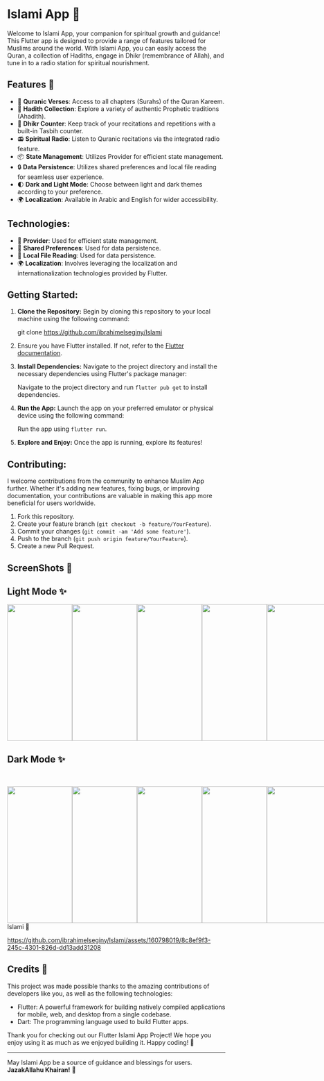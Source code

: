 # Islami App 🕌

Welcome to Islami App, your companion for spiritual growth and guidance! This Flutter app is designed to provide a range of features tailored for Muslims around the world. With Islami App, you can easily access the Quran, a collection of Hadiths, engage in Dhikr (remembrance of Allah), and tune in to a radio station for spiritual nourishment.

## Features 🚀

- 📖 **Quranic Verses**: Access to all chapters (Surahs) of the Quran Kareem.
- 🕌 **Hadith Collection**: Explore a variety of authentic Prophetic traditions (Ahadith).
- 📿 **Dhikr Counter**: Keep track of your recitations and repetitions with a built-in Tasbih counter.
- 📻 **Spiritual Radio**: Listen to Quranic recitations via the integrated radio feature.
- 📦 **State Management**: Utilizes Provider for efficient state management.
- 🔒 **Data Persistence**: Utilizes shared preferences and local file reading for seamless user experience.
- 🌓 **Dark and Light Mode**: Choose between light and dark themes according to your preference.
- 🌍 **Localization**: Available in Arabic and English for wider accessibility.

## Technologies:
- 🔄 **Provider**: Used for efficient state management.
- 💾 **Shared Preferences**: Used for data persistence.
- 📂 **Local File Reading**: Used for data persistence.
- 🌍 **Localization**: Involves leveraging the localization and internationalization technologies provided by Flutter.

## Getting Started:

1. **Clone the Repository:** Begin by cloning this repository to your local machine using the following command:
   
     git clone https://github.com/ibrahimelseginy/Islami

2.  Ensure you have Flutter installed. If not, refer to the [Flutter documentation](https://flutter.dev/docs/get-started/install).

3. **Install Dependencies:** Navigate to the project directory and install the necessary dependencies using Flutter's package manager:

   Navigate to the project directory and run `flutter pub get` to install dependencies.
   
3. **Run the App:** Launch the app on your preferred emulator or physical device using the following command:
 
      Run the app using `flutter run`.

4. **Explore and Enjoy:** Once the app is running, explore its features!  

## Contributing:
I welcome contributions from the community to enhance Muslim App further. Whether it's adding new features, fixing bugs, or improving documentation, your contributions are valuable in making this app more beneficial for users worldwide.

1. Fork this repository.
2. Create your feature branch (`git checkout -b feature/YourFeature`).
3. Commit your changes (`git commit -am 'Add some feature'`).
4. Push to the branch (`git push origin feature/YourFeature`).
5. Create a new Pull Request.

## ScreenShots 📸  

## Light Mode ✨
<div style="display: flex; justify-content: space-between;">

<img src="https://github.com/ibrahimelseginy/Islami/assets/160798019/7c8e5b48-e245-4c11-9fb5-f8a55c65dc11.png " width="150" height="315">
<img src="https://github.com/ibrahimelseginy/Islami/assets/160798019/a208289e-b27e-4003-a284-5a335f6f4a82.png " width="150" height="315">
<img src="https://github.com/ibrahimelseginy/Islami/assets/160798019/74a2db6d-5341-443c-8777-ca04a38f2876.png " width="150" height="315">
<img src="https://github.com/ibrahimelseginy/Islami/assets/160798019/a97674a8-cf60-4886-b4f9-d29c8a6e5401.png " width="150" height="315">
<img src="https://github.com/ibrahimelseginy/Islami/assets/160798019/b57eef86-52b1-41f6-9a74-9b5e60547acf.png " width="150" height="315">
<img src="https://github.com/ibrahimelseginy/Islami/assets/160798019/2b23aa4c-14aa-4b21-9569-5875be67eae3.png " width="150" height="315">
<img src="https://github.com/ibrahimelseginy/Islami/assets/160798019/7ec0576c-12dd-4960-897a-c785ed74258f.png " width="150" height="315">
</div>

## Dark Mode ✨
<div style="display: flex; justify-content: space-between; margin-top: 50px;">
 
<img src="https://github.com/ibrahimelseginy/Islami/assets/160798019/de8eeb1b-8242-48aa-98fb-863f3460d6b4.png " width="150" height="315">
<img src="https://github.com/ibrahimelseginy/Islami/assets/160798019/228476bd-2db5-4658-ba55-96a4fc205a30.png " width="150" height="315">
<img src="https://github.com/ibrahimelseginy/Islami/assets/160798019/005c21e7-bcc7-478f-9557-0b1bfac8f937.png " width="150" height="315">
<img src="https://github.com/ibrahimelseginy/Islami/assets/160798019/54b9ab1f-a725-4336-a0d7-4d6fda02420c.png " width="150" height="315">
<img src="https://github.com/ibrahimelseginy/Islami/assets/160798019/15cde50e-dbd3-4ba2-9506-bf8ad22de9ad.png " width="150" height="315"> 
<img src="https://github.com/ibrahimelseginy/Islami/assets/160798019/a9e2226f-69e3-4bdd-92e5-3c1dec56308c.png " width="150" height="315">
<img src="https://github.com/ibrahimelseginy/Islami/assets/160798019/596f36cc-802b-4447-82c0-26cd071e638a.png " width="150" height="315">
</div>

<div>  Islami 🕌  </div>

https://github.com/ibrahimelseginy/Islami/assets/160798019/8c8ef9f3-245c-4301-826d-dd13add31208

## Credits 🙌

This project was made possible thanks to the amazing contributions of developers like you, as well as the following technologies:

- Flutter: A powerful framework for building natively compiled applications for mobile, web, and desktop from a single codebase.
- Dart: The programming language used to build Flutter apps.

Thank you for checking out our Flutter Islami App Project! We hope you enjoy using it as much as we enjoyed building it. Happy coding! 🎉

---
May Islami App be a source of guidance and blessings for users. **JazakAllahu Khairan!** 🌟
